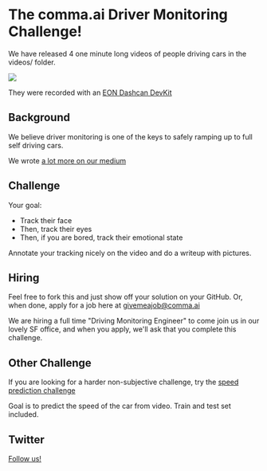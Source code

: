The comma.ai Driver Monitoring Challenge!
======

We have released 4 one minute long videos of people driving cars in the videos/ folder.

<img src="https://github.com/commaai/monitoring/blob/master/ss.png">

They were recorded with an <a href="https://shop.comma.ai/products/eon-dashcam-devkit">EON Dashcan DevKit</a>

Background
-----

We believe driver monitoring is one of the keys to safely ramping up to full self driving cars.

We wrote <a href="https://medium.com/@comma_ai/safety-and-driver-attention-2a33d3d23109">a lot more on our medium</a>


Challenge
-----

Your goal:
- Track their face
- Then, track their eyes
- Then, if you are bored, track their emotional state

Annotate your tracking nicely on the video and do a writeup with pictures.

Hiring
-----

Feel free to fork this and just show off your solution on your GitHub. Or, when done, apply for a job here at givemeajob@comma.ai

We are hiring a full time "Driving Monitoring Engineer" to come join us in our lovely SF office, and when you apply, we'll ask that you complete this challenge.

Other Challenge
-----

If you are looking for a harder non-subjective challenge, try the <a href="https://twitter.com/comma_ai/status/854488327797448704">speed prediction challenge</a>

Goal is to predict the speed of the car from video. Train and test set included.

Twitter
------

<a href="https://twitter.com/comma_ai">Follow us!</a>

